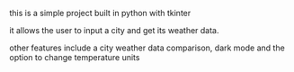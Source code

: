this is a simple project built in python with tkinter

it allows the user to input a city and get its weather data.

other features include a city weather data comparison, dark mode and the option to change temperature units
